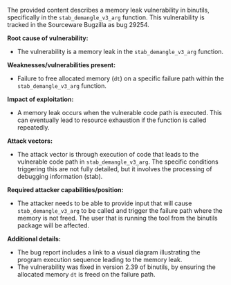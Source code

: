 The provided content describes a memory leak vulnerability in binutils, specifically in the `stab_demangle_v3_arg` function. This vulnerability is tracked in the Sourceware Bugzilla as bug 29254.

**Root cause of vulnerability:**
- The vulnerability is a memory leak in the `stab_demangle_v3_arg` function.

**Weaknesses/vulnerabilities present:**
- Failure to free allocated memory (`dt`) on a specific failure path within the `stab_demangle_v3_arg` function.

**Impact of exploitation:**
- A memory leak occurs when the vulnerable code path is executed. This can eventually lead to resource exhaustion if the function is called repeatedly.

**Attack vectors:**
- The attack vector is through execution of code that leads to the vulnerable code path in `stab_demangle_v3_arg`. The specific conditions triggering this are not fully detailed, but it involves the processing of debugging information (stab).

**Required attacker capabilities/position:**
- The attacker needs to be able to provide input that will cause `stab_demangle_v3_arg` to be called and trigger the failure path where the memory is not freed. The user that is running the tool from the binutils package will be affected.

**Additional details:**
- The bug report includes a link to a visual diagram illustrating the program execution sequence leading to the memory leak.
- The vulnerability was fixed in version 2.39 of binutils, by ensuring the allocated memory `dt` is freed on the failure path.